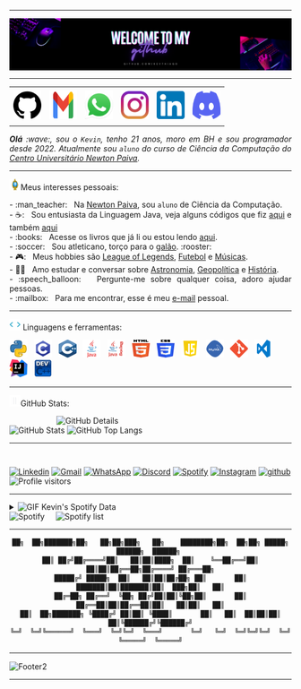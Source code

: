 <!--- Olá, esse é meu readme, fique à vontade para utilizá-lo como quiser! --> 

-----

<div>
<img align="center" alt="Header" src="https://github.com/Kevthiago/Kevthiago/blob/main/img/header.png?raw=true"/>
</div>

-----

<div align="center">
<table>
<tr>
 <td align="center" colspan="11"></td>
</tr> 
<tr>
<td><a href="https://github.com/Kevthiago" target="_blank"><img src="https://github.com/Kevthiago/Kevthiago/blob/main/img/github.png?raw=true" width="50px" height="50px"/></a>
</td>
<td><a href="mailto:kevinthiago126@gmail.com" target="_blank"><img src="https://github.com/Kevthiago/Kevthiago/blob/main/img/gmail2.png?raw=true" width="50px" height="50px"/></a>
</td>
<td><a href="https://wa.me/5531996597558" target="_blank"><img src="https://github.com/Kevthiago/Kevthiago/blob/main/img/wpp2.png?raw=true" width="50px" height="50px"/></a>
</td>
<td><a href="https://www.instagram.com/_kevthiagodev_/" target="_blank"><img src="https://github.com/Kevthiago/Kevthiago/blob/main/img/insta2%20(1).png?raw=true" width="50px" height="50px"/></a>
</td>
<td><a href="https://www.linkedin.com/in/kevin-thiago-15577520b/" target="_blank"><img src="https://github.com/Kevthiago/Kevthiago/blob/main/img/linkedin2.png?raw=true" width="50px" height="50px"/></a>
</td>
<td><a href="https://discordapp.com/users/.kevinthiago" target="_blank"><img src="https://github.com/Kevthiago/Kevthiago/blob/main/img/discord2%20(1).png?raw=true" width="50px" height="50px"/></a>
</td>
</tr>
<tr>
 <td align="center" colspan="11"></td>
</tr> 
</table>

</div>
<div align="justify">
<i><b>Olá</b> :wave:, sou o <code>Kevin</code>, tenho 21 anos, moro em BH e sou programador desde 2022. Atualmente sou <code>aluno</code> do curso de Ciência da Computação do <a href="https://newtonpaiva.br/" target="_blank">Centro Universitário Newton Paiva</a>.</i>
</div>

-----

<div>
<img height="20" alt="GIF" src="https://github.com/Kevthiago/Kevthiago/blob/main/img/soulgem.gif?raw=true"/>Meus interesses pessoais:

<div align="justify">
<p> 
- :man_teacher: &nbsp; Na <a href="https://newtonpaiva.br/" target="_blank">Newton Paiva</a>, sou <code>aluno</code> de Ciência da Computação.<br />
- ☕: &nbsp; Sou entusiasta da Linguagem Java, veja alguns códigos que fiz <a href="https://github.com/Kevthiago/Linguagens-de-Programacao" target="_blank">aqui</a> e também <a href="https://github.com/Kevthiago/POO-Java" target="_blank">aqui</a><br />
- :books: &nbsp; Acesse os livros que já li ou estou lendo <a href="https://www.skoob.com.br/perfil/kevthiago" target="_blank">aqui</a>.<br />
- :soccer: &nbsp; Sou atleticano, torço para o <a href="https://www.arenamrv.com.br/" target="_blank">galão</a>. :rooster:<br />
- 🎮: &nbsp; Meus hobbies são <a href="https://www.leagueoflegends.com/pt-br/" target="_blank">League of Legends</a>, <a href="https://pt.wikipedia.org/wiki/Futebol" target="_blank">Futebol</a> e <a href="https://open.spotify.com/intl-pt" target="_blank">Músicas</a>.<br />
 - 🧑‍🚀 &nbsp; Amo estudar e conversar sobre <a href="https://pt.wikipedia.org/wiki/Astronomia" target="_blank">Astronomia</a>, <a href="https://pt.wikipedia.org/wiki/Geopol%C3%ADtica" target="_blank">Geopolítica</a> e <a href="https://pt.wikipedia.org/wiki/Hist%C3%B3ria" target="_blank">História</a>.<br />
- :speech_balloon: &nbsp; Pergunte-me sobre qualquer coisa, adoro ajudar pessoas.<br />
- :mailbox: &nbsp; Para me encontrar, esse é meu <a href="mailto:kevinthiago126@gmail.com" target="_blank">e-mail</a> pessoal.<br />
<!--- :page_facing_up: &nbsp; Veja meu <a href="" target="_blank">Currículo Lattes</a> para mais informações.-->
</p>
</div>
</div>

-----

<div>

<img height="20" alt="GIF" src="https://github.com/Kevthiago/Kevthiago/blob/main/img/skills.gif?raw=true"/>&nbsp;Linguagens e ferramentas:

<code><a href="https://www.python.org/" target="_blank"><img width="32" height="32" src="https://github.com/Kevthiago/Kevthiago/blob/main/img/python.png?raw=true"/></a></code>
&nbsp; 
<code><a href="https://www.open-std.org/jtc1/sc22/wg14/" target="_blank"><img width="32" height="32" src="https://github.com/Kevthiago/Kevthiago/blob/main/img/c.png?raw=true"/></a></code>
&nbsp; 
<code><a href="https://isocpp.org/" target="_blank"><img width="32" height="32" src="https://github.com/Kevthiago/Kevthiago/blob/main/img/cpp.svg?raw=true"/></a></code>
&nbsp; 
<code><a href="https://www.java.com/pt-BR/" target="_blank"><img width="32" height="32" src="https://github.com/Kevthiago/Kevthiago/blob/main/img/java.png?raw=true"/></a></code>
&nbsp; 
<code><a href="https://pt.wikipedia.org/wiki/Swing_(Java)" target="_blank"><img width="32" height="32" src="https://github.com/Kevthiago/Kevthiago/blob/main/img/javaswing.png?raw=true"/></a></code>
&nbsp; 
<code><a href="https://www.w3schools.com/html/" target="_blank"><img width="32" height="32" src="https://github.com/Kevthiago/Kevthiago/blob/main/img/html.svg?raw=true"/></a></code>
&nbsp; 
<code><a href="https://www.w3schools.com/css/" target="_blank"><img width="32" height="32" src="https://github.com/Kevthiago/Kevthiago/blob/main/img/css.svg?raw=true"/></a></code>
&nbsp; 
<code><a href="https://www.w3schools.com/js/" target="_blank"><img width="32" height="32" src="https://github.com/Kevthiago/Kevthiago/blob/main/img/js.png?raw=true"/></a></code>
&nbsp; 
<code><a href="https://www.mysql.com/" target="_blank"><img width="32" height="32" src="https://github.com/Kevthiago/Kevthiago/blob/main/img/mysql.png?raw=true"/></a></code>
&nbsp; 
<code><a href="https://git-scm.com/" target="_blank"><img width="32" height="32" src="https://github.com/Kevthiago/Kevthiago/blob/main/img/git.png?raw=true"/></a></code>
&nbsp; 
<code><a href="https://code.visualstudio.com/" target="_blank"><img width="32" height="32" src="https://github.com/Kevthiago/Kevthiago/blob/main/img/vs.png?raw=true"/></a></code>
&nbsp;
<code><a href="https://www.jetbrains.com/idea/" target="_blank"><img width="32" height="32" src="https://github.com/Kevthiago/Kevthiago/blob/main/img/intellij.png?raw=true"/></a></code>
&nbsp;
<code><a href="https://www.bloodshed.net/" target="_blank"><img width="32" height="32" src="https://github.com/Kevthiago/Kevthiago/blob/main/img/dev-visual-c.png?raw=true"/></a></code>
&nbsp;

-----

<img height="20" alt="GIF" src="https://github.com/Kevthiago/Kevthiago/blob/main/img/graphic.gif?raw=true"/>GitHub Stats:

<div>
<img align="right" alt="GitHub Details" width="420px" src="http://github-profile-summary-cards.vercel.app/api/cards/profile-details?username=Kevthiago&theme=github_dark"/>
<!--- <img alt="GitHub Commits" width="200px" src="http://github-profile-summary-cards.vercel.app/api/cards/productive-time?username=Kevthiago&theme=github_dark"/> -->
<img alt="GitHub Stats" width="200px" src="http://github-profile-summary-cards.vercel.app/api/cards/stats?username=Kevthiago&theme=github_dark"/>
<img alt="GitHub Top Langs" width="200px" src="http://github-profile-summary-cards.vercel.app/api/cards/repos-per-language?username=Kevthiago&theme=github_dark"/>
</div>

-----

<div>
<table align="right">
</table>
<a href="https://www.linkedin.com/in/kevin-thiago-15577520b/" target="_blank"><img alt="Linkedin" src="https://img.shields.io/badge/LinkedIn-0077B5?style=for-the-badge&logo=linkedin&logoColor=white"/></a>
<a href="mailto:kevinthiago126@gmail.com" target="_blank"><img alt="Gmail" src="https://img.shields.io/badge/Gmail-D14836?style=for-the-badge&logo=gmail&logoColor=white"/></a>
<a href="https://wa.me/5531996597558" target="_blank"><img alt="WhatsApp" src="https://img.shields.io/badge/WhatsApp-25D366?style=for-the-badge&logo=whatsapp&logoColor=white"/></a>
<a href="https://discordapp.com/users/.kevinthiago" target="_blank"><img alt="Discord" src="https://img.shields.io/badge/Discord-7289DA?style=for-the-badge&logo=discord&logoColor=white"/></a>
<a href="https://open.spotify.com/user/8ip7j4rgpz4jy4510d3o14hin?si=40d33060db414460&nd=1&dlsi=ada2bba75f374bdf" target="_blank"><img alt="Spotify" src="https://img.shields.io/badge/Spotify-1ED760?&style=for-the-badge&logo=spotify&logoColor=white"/></a>
<a href="https://www.instagram.com/_kevthiagodev_/" target="_blank"><img alt="Instagram" src="https://img.shields.io/badge/Instagram-E4405F?style=for-the-badge&logo=instagram&logoColor=white"/></a>
<a href="https://github.com/Kevthiago" target="_blank"><img alt="github" src="https://img.shields.io/badge/GitHub-100000?style=for-the-badge&logo=github&logoColor=white"/></a>
<br><img alt="Profile visitors" src="https://komarev.com/ghpvc/?username=Kevthiago"/>
</div>

-----

<div>
<div>
<details>
<summary><img height="20" alt="GIF" src="https://github.com/joaopauloaramuni/joaopauloaramuni/blob/main/img/spotify.gif?raw=true"/> Kevin's Spotify Data</summary>
 <img src="https://data-card-for-spotify.herokuapp.com/api/card?user_id=8ip7j4rgpz4jy4510d3o14hin" alt="Data Card for Spotify">
</details>
</div>
<div>
<div>
 <img alt="Spotify" width="200px" height="270px" src="https://spotify-github-profile.vercel.app/api/view?uid=8ip7j4rgpz4jy4510d3o14hin&cover_image=true&theme=default&show_offline=false&background_color=121212&interchange=false"/> &nbsp; &nbsp; 
<img alt="Spotify list" width="200px" height="270px" src="https://spotify-recently-played-readme.vercel.app/api?user=8ip7j4rgpz4jy4510d3o14hin&count=10"/>
</div>

-----

<div align="center">

```text
██╗  ██╗███████╗██╗   ██╗██╗███╗   ██╗    ████████╗██╗  ██╗██╗ █████╗  ██████╗  ██████╗ 
██║ ██╔╝██╔════╝██║   ██║██║████╗  ██║    ╚══██╔══╝██║  ██║██║██╔══██╗██╔════╝ ██╔═══██╗
█████╔╝ █████╗  ██║   ██║██║██╔██╗ ██║       ██║   ███████║██║███████║██║  ███╗██║   ██║
██╔═██╗ ██╔══╝  ╚██╗ ██╔╝██║██║╚██╗██║       ██║   ██╔══██║██║██╔══██║██║   ██║██║   ██║
██║  ██╗███████╗ ╚████╔╝ ██║██║ ╚████║       ██║   ██║  ██║██║██║  ██║╚██████╔╝╚██████╔╝
╚═╝  ╚═╝╚══════╝  ╚═══╝  ╚═╝╚═╝  ╚═══╝       ╚═╝   ╚═╝  ╚═╝╚═╝╚═╝  ╚═╝ ╚═════╝  ╚═════╝
```
</div>

-----

<img align="center" alt="Footer2" src="https://github.com/Kevthiago/Kevthiago/blob/main/img/footer-gray.gif?type=waving&height=100&color=gray&section=footer"/>

-----

<!-- Obrigado pela visita! -->
